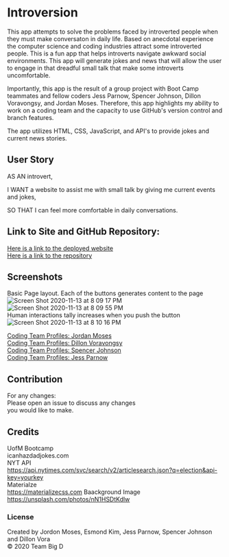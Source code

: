 # Introversion
This app attempts to solve the problems faced by introverted people when they must make conversaton in daily life.  Based on anecdotal experience the computer science and coding industries attract some introverted people.  This is a fun app that helps introverts navigate awkward social environments. This app will generate jokes and news that will allow the user to engage in that dreadful small talk that make some introverts uncomfortable.<br>

Importantly, this app is the result of a group project with Boot Camp teammates and fellow coders Jess Parnow, Spencer Johnson, Dillon Voravongsy, and Jordan Moses.  Therefore, this app highlights my ability to work on a coding team and the capacity to use GitHub's version control and branch features.<br>

The app utilizes HTML, CSS, JavaScript, and API's to provide jokes and current news stories. <br>

## User Story
AS AN introvert,<br>

I WANT a website to assist me with small talk by giving me current events and jokes,<br>

SO THAT I can feel more comfortable in daily conversations.<br>

## Link to Site and GitHub Repository:
[Here is a link to the deployed website](https://esmondkim.github.io/Project-1/)<br>
[Here is a link to the repository](https://github.com/EsmondKim/Project-1)<br>

## Screenshots
Basic Page layout. Each of the buttons generates content to the page<br>
![Screen Shot 2020-11-13 at 8 09 17 PM](https://user-images.githubusercontent.com/71057611/99136737-598f3880-25ec-11eb-8463-e5c9350cd4b2.png)<br>
![Screen Shot 2020-11-13 at 8 09 55 PM](https://user-images.githubusercontent.com/71057611/99136740-5dbb5600-25ec-11eb-8ed6-ff094ffb93ae.png)<br>
Human interactions tally increases when you push the button<br>
![Screen Shot 2020-11-13 at 8 10 16 PM](https://user-images.githubusercontent.com/71057611/99136742-614edd00-25ec-11eb-823f-846fdce49e03.png)<br>

[Coding Team Profiles: Jordan Moses](https://github.com/UrkelX)<br> 
[Coding Team Profiles: Dillon Voravongsy ](https://github.com/dvorav)<br> 
[Coding Team Profiles: Spencer Johnson](https://github.com/spencej123)<br> 
[Coding Team Profiles: Jess Parnow](https://github.com/jessparnow)<br> 

## Contribution
For any changes:<br>
Please open an issue to discuss any changes<br>
you would like to make.<br>

## Credits
UofM Bootcamp<br>
icanhazdadjokes.com<br>
NYT API <br>
    https://api.nytimes.com/svc/search/v2/articlesearch.json?q=election&api-key=yourkey<br>
Materialze <br>
    https://materializecss.com
Baackground Image<br>
    https://unsplash.com/photos/nN1HSDtKdlw


### License

Created by Jordon Moses, Esmond Kim, Jess Parnow, Spencer Johnson and Dillon Vora<br>
&copy; 2020 Team Big D